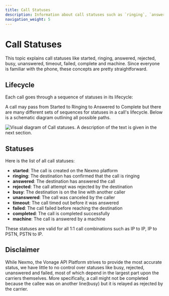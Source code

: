 ```yaml
---
title: Call Statuses
description: Information about call statuses such as `ringing`, `answered` and so on.
navigation_weight: 5
---
```


# Call Statuses

This topic explains call statuses like started, ringing, answered, rejected, busy, unanswered, timeout, failed, complete and machine. Since everyone is familiar with the phone, these concepts are pretty straightforward.

## Lifecycle

Each call goes through a sequence of statuses in its lifecycle:

A call may pass from Started to Ringing to Answered to Complete but there are many different sets of sequences for statuses in a call's lifecycle. Below is a schematic diagram outlining all possible paths.

![Visual diagram of Call statuses. A description of the text is given in the next section.](/assets/images/call-statuses-rtc-diagram.png)

## Statuses

Here is the list of all call statuses:

- **started**: The call is created on the Nexmo platform
- **ringing**: The destination has confirmed that the call is ringing
- **answered**: The destination has answered the call
- **rejected**: The call attempt was rejected by the destination
- **busy**: The destination is on the line with another caller
- **unanswered**: The call was canceled by the caller
- **timeout**: The call timed out before it was answered
- **failed**: The call failed before reaching the destination
- **completed**: The call is completed successfully
- **machine**: The call is answered by a machine

These statuses are valid for all 1:1 call combinations such as IP to IP, IP to PSTN, PSTN to IP.

## Disclaimer

While Nexmo, the Vonage API Platform strives to provide the most accurate status, we have little to no control over statuses like busy, rejected, unanswered and failed, most of which depend in the largest part upon the carriers themselves. More specifically, a call might not be completed because the callee was on another line(busy) but it is relayed as rejected by the carrier.
